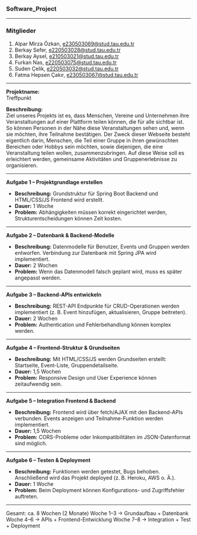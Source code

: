 ### Software_Project

---


### Mitglieder
1. Alpar Mirza Özkan, e230503069@stud.tau.edu.tr  
2. Berkay Sefer, e220503028@stud.tau.edu.tr
3. Berkay Aysel, e210503021@stud.tau.edu.tr
4. Furkan Nas, e220503075@stud.tau.edu.tr
5. Suden Çelik, e220503032@stud.tau.edu.tr 
6. Fatma Hepsen Çakır, e230503067@stud.tau.edu.tr

---

**Projektname:**  
Treffpunkt 

**Beschreibung:**  
Ziel unseres Projekts ist es, dass Menschen, Vereine und Unternehmen ihre Veranstaltungen auf einer Plattform teilen können, die für alle sichtbar ist. So können Personen in der Nähe diese Veranstaltungen sehen und, wenn sie möchten, ihre Teilnahme bestätigen. Der Zweck dieser Webseite besteht eigentlich darin, Menschen, die Teil einer Gruppe in ihren gewünschten Bereichen oder Hobbys sein möchten, sowie diejenigen, die eine Veranstaltung teilen wollen, zusammenzubringen. Auf diese Weise soll es erleichtert werden, gemeinsame Aktivitäten und Gruppenerlebnisse zu organisieren.

---


**Aufgabe 1 – Projektgrundlage erstellen**  
- **Beschreibung:** Grundstruktur für Spring Boot Backend und HTML/CSS/JS Frontend wird erstellt.
- **Dauer:** 1 Woche
- **Problem:** Abhängigkeiten müssen korrekt eingerichtet werden, Strukturentscheidungen können Zeit kosten.

---

**Aufgabe 2 – Datenbank & Backend-Modelle**  
- **Beschreibung:** Datenmodelle für Benutzer, Events und Gruppen werden entworfen. Verbindung zur Datenbank mit Spring JPA wird implementiert.  
- **Dauer:** 2 Wochen
- **Problem:** Wenn das Datenmodell falsch geplant wird, muss es später angepasst werden.

---

**Aufgabe 3 – Backend-APIs entwickeln**  
- **Beschreibung:** REST-API Endpunkte für CRUD-Operationen werden implementiert (z. B. Event hinzufügen, aktualisieren, Gruppe beitreten). 
- **Dauer:** 2 Wochen
- **Problem:** Authentication und Fehlerbehandlung können komplex werden.

---

**Aufgabe 4 – Frontend-Struktur & Grundseiten**  
- **Beschreibung:** Mit HTML/CSS/JS werden Grundseiten erstellt: Startseite, Event-Liste, Gruppendetailseite.
- **Dauer:** 1,5 Wochen 
- **Problem:** Responsive Design und User Experience können zeitaufwendig sein.  

---

**Aufgabe 5 – Integration Frontend & Backend**  
- **Beschreibung:** Frontend wird über fetch/AJAX mit den Backend-APIs verbunden. Events anzeigen und Teilnahme-Funktion werden implementiert.
- **Dauer:** 1,5 Wochen  
- **Problem:** CORS-Probleme oder Inkompatibilitäten im JSON-Datenformat sind möglich. 

---

**Aufgabe 6 – Testen & Deployment**  
- **Beschreibung:** Funktionen werden getestet, Bugs behoben. Anschließend wird das Projekt deployed (z. B. Heroku, AWS o. Ä.).
- **Dauer:** 1 Woche
- **Problem:** Beim Deployment können Konfigurations- und Zugriffsfehler auftreten.

---

Gesamt: ca. 8 Wochen (2 Monate)
Woche 1–3 → Grundaufbau + Datenbank
Woche 4–6 → APIs + Frontend-Entwicklung
Woche 7–8 → Integration + Test + Deployment
